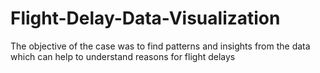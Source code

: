 # Flight-Delay-Data-Visualization
The objective of the case was to find patterns and insights from the data which can help to understand reasons for flight delays
